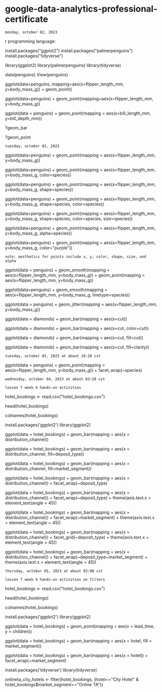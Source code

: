 # google-data-analytics-professional-certificate

`monday, october 02, 2023`

r programming language:

install.packages("ggplot2")
install.packages("palmerpenguins")
install.packages("tidyverse")

library(ggplot2)
library(palmerpenguins)
library(tidyverse)

data(penguins)
View(penguins)

ggplot(data=penguins, mapping=aes(x=flipper_length_mm, y=body_mass_g)) + geom_point()

ggplot(data=penguins) + geom_point(mapping=aes(x=flipper_length_mm, y=body_mass_g))

ggplot(data = penguins) + geom_point(mapping = aes(x=bill_length_mm, y=bill_depth_mm))


?geom_bar

?geom_point

`tuesday, october 03, 2023`

ggplot(data=penguins) +
  geom_point(mapping = aes(x=flipper_length_mm, y=body_mass_g))

ggplot(data=penguins) +
  geom_point(mapping = aes(x=flipper_length_mm, y=body_mass_g, color=species))

ggplot(data=penguins) +
  geom_point(mapping = aes(x=flipper_length_mm, y=body_mass_g, shape=species))

ggplot(data=penguins) +
  geom_point(mapping = aes(x=flipper_length_mm, y=body_mass_g, shape=species, color=species))

ggplot(data=penguins) +
  geom_point(mapping = aes(x=flipper_length_mm, y=body_mass_g, shape=species, color=species, size=species))

ggplot(data=penguins) +
  geom_point(mapping = aes(x=flipper_length_mm, y=body_mass_g, alpha=species))

ggplot(data=penguins) +
  geom_point(mapping = aes(x=flipper_length_mm, y=body_mass_g, color="purple"))

`note: aesthetics for points include x, y, color, shape, size, and alpha`

ggplot(data = penguins) +
  geom_smooth(mapping = aes(x=flipper_length_mm, y=body_mass_g)) +
  geom_point(mapping = aes(x=flipper_length_mm, y=body_mass_g))

ggplot(data=penguins) +
  geom_smooth(mapping = aes(x=flipper_length_mm, y=body_mass_g, linetype=species))

ggplot(data = penguins) +
  geom_jitter(mapping = aes(x=flipper_length_mm, y=body_mass_g))

ggplot(data = diamonds) +
  geom_bar(mapping = aes(x=cut))

ggplot(data = diamonds) +
  geom_bar(mapping = aes(x=cut, color=cut))

ggplot(data = diamonds) +
  geom_bar(mapping = aes(x=cut, fill=cut))

ggplot(data = diamonds) +
  geom_bar(mapping = aes(x=cut, fill=clarity))


`tuesday, october 03, 2023 at about 10:20 cst`

ggplot(data = penguins) +
  geom_point(mapping = aes(x=flipper_length_mm, y=body_mass_g)) +
  facet_wrap(~species)


`wednesday, october 04, 2023 at about 03:20 cst`

`lesson 7 week 4 hands-on activities`

hotel_bookings <- read.csv("hotel_bookings.csv")

head(hotel_bookings)

colnames(hotel_bookings)

install.packages('ggplot2')
library(ggplot2)

ggplot(data = hotel_bookings) +
  geom_bar(mapping = aes(x = distribution_channel))

ggplot(data = hotel_bookings) +
  geom_bar(mapping = aes(x = distribution_channel, fill=deposit_type))

ggplot(data = hotel_bookings) +
  geom_bar(mapping = aes(x = distribution_channel, fill=market_segment))

ggplot(data = hotel_bookings) +
  geom_bar(mapping = aes(x = distribution_channel)) +
  facet_wrap(~deposit_type)

ggplot(data = hotel_bookings) +
  geom_bar(mapping = aes(x = distribution_channel)) +
  facet_wrap(~deposit_type) +
  theme(axis.text.x = element_text(angle = 45))

ggplot(data = hotel_bookings) +
  geom_bar(mapping = aes(x = distribution_channel)) +
  facet_wrap(~market_segment) +
  theme(axis.text.x = element_text(angle = 45))

ggplot(data = hotel_bookings) +
  geom_bar(mapping = aes(x = distribution_channel)) +
  facet_grid(~deposit_type) +
  theme(axis.text.x = element_text(angle = 45))

ggplot(data = hotel_bookings) +
  geom_bar(mapping = aes(x = distribution_channel)) +
  facet_wrap(~deposit_type~market_segment) +
  theme(axis.text.x = element_text(angle = 45))

`thursday, october 05, 2023 at about 03:00 cst`

`lesson 7 week 4 hands-on activities on filters`

hotel_bookings <- read.csv("hotel_bookings.csv")

head(hotel_bookings)

colnames(hotel_bookings)

install.packages('ggplot2')
library(ggplot2)

ggplot(data = hotel_bookings) +
  geom_point(mapping = aes(x = lead_time, y = children))

ggplot(data = hotel_bookings) +
  geom_bar(mapping = aes(x = hotel, fill = market_segment))

ggplot(data = hotel_bookings) +
  geom_bar(mapping = aes(x = hotel)) +
  facet_wrap(~market_segment)

install.packages('tidyverse')
library(tidyverse)

onlineta_city_hotels <- filter(hotel_bookings, 
                           (hotel=="City Hotel" & 
                             hotel_bookings$market_segment=="Online TA"))





























